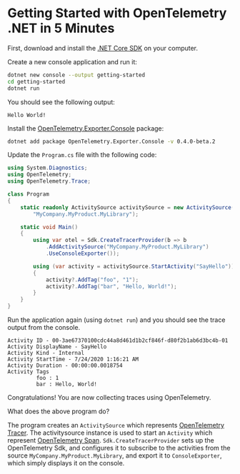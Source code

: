 # Getting Started with OpenTelemetry .NET in 5 Minutes

First, download and install the [.NET Core
SDK](https://dotnet.microsoft.com/download) on your computer.

Create a new console application and run it:

```sh
dotnet new console --output getting-started
cd getting-started
dotnet run
```

You should see the following output:

```console
Hello World!
```

Install the
[OpenTelemetry.Exporter.Console](../../src/OpenTelemetry.Exporter.Console/README.md)
package:

```sh
dotnet add package OpenTelemetry.Exporter.Console -v 0.4.0-beta.2
```

Update the `Program.cs` file with the following code:

```csharp
using System.Diagnostics;
using OpenTelemetry;
using OpenTelemetry.Trace;

class Program
{
    static readonly ActivitySource activitySource = new ActivitySource(
        "MyCompany.MyProduct.MyLibrary");

    static void Main()
    {
        using var otel = Sdk.CreateTracerProvider(b => b
            .AddActivitySource("MyCompany.MyProduct.MyLibrary")
            .UseConsoleExporter());

        using (var activity = activitySource.StartActivity("SayHello"))
        {
            activity?.AddTag("foo", "1");
            activity?.AddTag("bar", "Hello, World!");
        }
    }
}
```

Run the application again (using `dotnet run`) and you should see the trace
output from the console.

```text
Activity ID - 00-3ae67370100cdc44a8d461d1b2cf846f-d80f2b1ab6d3bc4b-01
Activity DisplayName - SayHello
Activity Kind - Internal
Activity StartTime - 7/24/2020 1:16:21 AM
Activity Duration - 00:00:00.0018754
Activity Tags
         foo : 1
         bar : Hello, World!
```

Congratulations! You are now collecting traces using OpenTelemetry.

What does the above program do?

The program creates an `ActivitySource` which represents [OpenTelemetry
Tracer](https://github.com/open-telemetry/opentelemetry-specification/blob/master/specification/trace/api.md#tracer).
The activitysource instance is used to start an `Activity` which represent
[OpenTelemetry
Span](https://github.com/open-telemetry/opentelemetry-specification/blob/master/specification/trace/api.md#span).
`Sdk.CreateTracerProvider` sets up the OpenTelemetry Sdk, and
configures it to subscribe to the activities from the source
`MyCompany.MyProduct.MyLibrary`, and export it to `ConsoleExporter`, which
simply displays it on the console.
